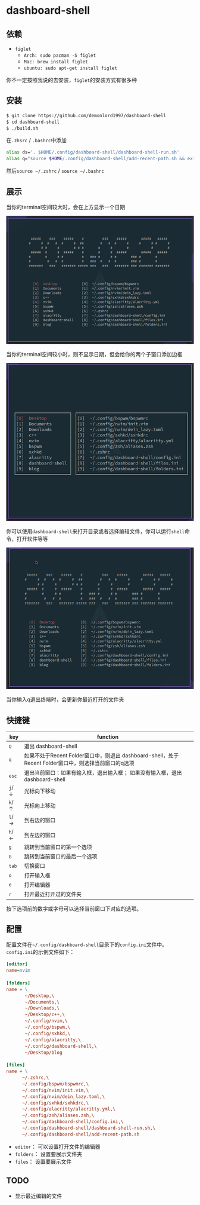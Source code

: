 # dashboard-shell

## 依赖

- `figlet`
    + `Arch: sudo pacman -S figlet`
    + `Mac: brew install figlet`
    + `ubuntu: sudo apt-get install figlet`

你不一定按照我说的去安装，`figlet`的安装方式有很多种

## 安装

```bash
$ git clone https://github.com/demonlord1997/dashboard-shell
$ cd dashboard-shell
$ ./build.sh
```
在`.zhsrc` / `.bashrc`中添加
```bash
alias ds='. $HOME/.config/dashboard-shell/dashboard-shell-run.sh'
alias q="source $HOME/.config/dashboard-shell/add-recent-path.sh && exit"
```
然后`source ~/.zshrc` / `source ~/.bashrc`


## 展示

当你的terminal空间较大时，会在上方显示一个日期

![dashboard-shell-full](./screenshot/dashboard-full.png)

当你的terminal空间较小时，则不显示日期，但会给你的两个子窗口添加边框

![dashboard-shell-mini](./screenshot/dashboard-mini.png)

你可以使用`dashboard-shell`来打开目录或者选择编辑文件，你可以运行`shell`命令，打开软件等等

![dashboard-use](./screenshot/dashboard-use.gif)

当你输入q退出终端时，会更新你最近打开的文件夹


## 快捷键
| key                               | function                                                                                              |
|-----------------------------------|-------------------------------------------------------------------------------------------------------|
| `Q`                               | 退出 dashboard-shell                                                                                  |
| `q`                               | 如果不处于Recent Folder窗口中，则退出 dashboard-shell，处于Recent Folder窗口中，则选择当前窗口的q选项 |
| `esc`                             | 退出当前窗口：如果有输入框，退出输入框； 如果没有输入框，退出 dashboard-shell                         |
| `j`/ &darr;                       | 光标向下移动                                                                                          |
| `k`/ &uarr;                       | 光标向上移动                                                                                          |
| `l`/ &rarr;                       | 到右边的窗口                                                                                          |
| `h`/ &larr;                       | 到左边的窗口                                                                                          |
| `g`                               | 跳转到当前窗口的第一个选项                                                                            |
| `G`                               | 跳转到当前窗口的最后一个选项                                                                          |
| `tab`                             | 切换窗口                                                                                              |
| `o`                               | 打开输入框                                                                                            |
| `e`                               | 打开编辑器                                                                                            |
| `r`                               | 打开最近打开过的文件夹                                                                                |
按下选项前的数字或字母可以选择当前窗口下对应的选项。

## 配置
配置文件在`~/.config/dashboard-shell`目录下的`config.ini`文件中。
`config.ini`的示例文件如下：

```ini
[editor]
name=nvim

[folders]
name = \
       ~/Desktop,\
       ~/Documents,\
       ~/Downloads,\
       ~/Desktop/c++,\
       ~/.config/nvim,\
       ~/.config/bspwm,\
       ~/.config/sxhkd,\
       ~/.config/alacritty,\
       ~/.config/dashboard-shell,\
       ~/Desktop/blog

[files]
name = \
      ~/.zshrc,\
      ~/.config/bspwm/bspwmrc,\
      ~/.config/nvim/init.vim,\
      ~/.config/nvim/dein_lazy.toml,\
      ~/.config/sxhkd/sxhkdrc,\
      ~/.config/alacritty/alacritty.yml,\
      ~/.config/zsh/aliases.zsh,\
      ~/.config/dashboard-shell/config.ini,\
      ~/.config/dashboard-shell/dashboard-shell-run.sh,\
      ~/.config/dashboard-shell/add-recent-path.sh
```

- `editor`：
可以设置打开文件的编辑器
- `folders`：
设置要展示文件夹
- `files`：
设置要展示文件

## TODO
- 显示最近编辑的文件
